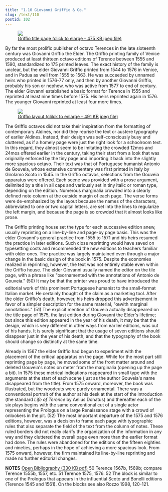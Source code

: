 ```yaml
---
title: "1.10 Giovanni Griffio & Co."
slug: /text/110
postid: 102
---
```

<figure class="mkdn-figure">
    <a href="/images_full/1.00_Chapter_One/Wing-ZP-535.G8695,-Comoediae-sex,-accurate-sane,-title-page.jpg" class="mkdn-image-link">
    <img class="mkdn-image" src="/images_full/1.00_Chapter_One/Wing-ZP-535.G8695,-Comoediae-sex,-accurate-sane,-title-page.jpg" />
    <figcaption class="mkdn-figcaption">Griffio title page (click to elarge - 475 KB jpeg file)</figcaption>
    </a>
</figure>

By far the most prolific publisher of octavo Terences in the late sixteenth century was Giovanni Griffio the Elder. The Griffio printing family of Venice produced at least thirteen octavo editions of Terence between 1555 and 1590, standardized to 175 printed leaves. The exact history of the family is unclear, but the elder Giovanni Griffio printed from 1544 to 1576 in Venice, and in Padua as well from 1555 to 1563. He was succeeded by unnamed heirs who printed in 1576-77 only, and then by another Giovanni Griffio, probably his son or nephew, who was active from 1577 to end of century. The elder Giovanni established a basic format for Terence in 1555 and reprinted at least nine times before 1575. His heirs reprinted again in 1576. The younger Giovanni reprinted at least four more times.

<figure class="mkdn-figure">
    <a href="/images_full/1.00_Chapter_One/Wing-ZP-535.G8695,-Comoediae-sex,-accurate-sane,-pg.87v-88r.jpg" class="mkdn-image-link">
    <img class="mkdn-image" src="/images_full/1.00_Chapter_One/Wing-ZP-535.G8695,-Comoediae-sex,-accurate-sane,-pg.87v-88r.jpg" />
    <figcaption class="mkdn-figcaption">Griffio layout (clilck to enlarge - 491 KB jpeg file)</figcaption>
    </a>
</figure>

The Griffio octavos did not take their inspiration from the formatting of contemporary Aldines, nor did they reprise the text or austere typography of earlier Aldines. Instead, their design was self-consciously busy and cluttered, as if a homely page were just the right look for a schoolroom text. In this regard, they almost seem to be imitating the crowded 12mos and 24mos offered earlier in the century, taking their start from a look that was originally enforced by the tiny page and importing it back into the slightly more spacious octavo. Their text was that of Portuguese humanist Antonio de Gouveia, whose extensive commentary was first printed in Italy by Girolamo Scoto in 1545. In the Griffio octavos, selections from the Gouveia apparatus were offered. Each scene was provided with a prose argument, delimited by a title in all caps and variously set in tiny italic or roman type, depending on the edition. Numerous marginalia crowded into a clearly defined note column at the outside margin of each page. The verse forms were de-emphasized by the layout because the names of the characters, abbreviated to one or two capital letters, are set into the lines to regularize the left margin, and because the page is so crowded that it almost looks like prose.

The Griffio printing house set the type for each successive edition anew, usually reprinting on a line-by-line and page-by page basis. This was the elder Giovanni's general practice from 1555 to 1571 and his heirs resumed the practice in later editions. Such close reprinting would have saved on typesetting costs and recommended the new editions to teachers familiar with older ones. The practice was largely maintained even through a major change in the basic design of the book in 1575. Despite the economies realized in reprinting, however, the text was not entirely stable even within the Griffio house. The elder Giovanni usually named the editor on the tile page, with a phrase like "œornamented with the annotations of Antonio de Gouveia." (50) It may be that the printer was proud to have introduced the editorial work of this prominent Portuguese humanist to the small-format Italian market. He certainly thought of the claim as a marketing tool. After the older Griffio's death, however, his heirs dropped this advertisement in favor of a simpler description for the same material, "œwith marginal annotations." (51) The explicit mention of Gouveia actually disappeared on the title page of 1575, the last edition during Giovanni the Elder's lifetime; but since this edition appeared in the year of his death, it may be that the design, which is very different in other ways from earlier editions, was out of his hands. It is surely significant that the usage of seven editions should disappear just in the year of his death, and that the typography of the book should change so distinctly at the same time.

Already in 1567 the elder Griffio had begun to experiment with the placement of the critical apparatus on the page. While for the most part still reprinting page by page, he moved some of the front matter around and deleted Gouveia's notes on meter from the marginalia (opening up the page a bit). In 1575 these metrical indications reappeared in small type with the arguments at the start of each scene (just as the author Gouveia's name disappeared from the title). From 1575 onward, moreover, the book was illustrated, but the woodcuts were purely ornamental. There was a conventional portrait of the author at his desk at the start of the introduction (the standard <em>Life of Terence</em> by Aelius Donatus) and thereafter each of the six plays begins with the same conventional cut of a single actor representing the Prologus on a large Renaissance stage with a crowd of onlookers in the pit. (52) The most important departure of the 1575 and 1576 editions, however, was a decision to frame each page with typographic rules that also separate the field of the text from the column of notes. These ruled borders did not really clarify the organization of the information in any way and they cluttered the overall page even more than the earlier format had done. The rules were abandoned for the editions of the fifteen eighties and nineties, perhaps in the hope of achieving a more spacious look. From 1575 onward, however, the firm maintained its line-by-line reprinting and made no further editorial changes.

<strong>NOTES</strong>
<a href="http://www.humanismforsale.org/bibliography.pdf" target="new">Open Bibliography (330 KB pdf)</a>
50 Terence 1567b, 1569b; compare Terence 1555b, 1557, etc.
51 Terence 1575, 1576.
52 The block is similar to one of the Prologus that appears in the influential Scoto and Bonelli editions (Terence 1545 and 1561). On the blocks see also Rozzo 1998, 120-121.
